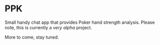# PPK

Small handy chat app that provides Poker hand strength analysis.
Please note, this is currently a *very alpha* project.

More to come, stay tuned.
